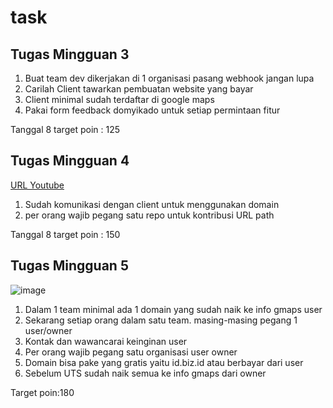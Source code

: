 # task
## Tugas Mingguan 3

1. Buat team dev dikerjakan di 1 organisasi pasang webhook jangan lupa
2. Carilah Client tawarkan pembuatan website yang bayar
3. Client minimal sudah terdaftar di google maps
4. Pakai form feedback domyikado untuk setiap permintaan fitur

Tanggal 8 target poin : 125

## Tugas Mingguan 4

[URL Youtube](https://youtu.be/E3WCAtn0am4)

1. Sudah komunikasi dengan client untuk menggunakan domain
2. per orang wajib pegang satu repo untuk kontribusi URL path


Tanggal 8 target poin : 150

## Tugas Mingguan 5

![image](https://github.com/user-attachments/assets/ea67420d-cfbd-45eb-aa40-3e62dcc3b7b2)

1. Dalam 1 team minimal ada 1 domain yang sudah naik ke info gmaps user
2. Sekarang setiap orang dalam satu team. masing-masing pegang 1 user/owner
3. Kontak dan wawancarai keinginan user
4. Per orang wajib pegang satu organisasi user owner
5. Domain bisa pake yang gratis yaitu id.biz.id atau berbayar dari user
6. Sebelum UTS sudah naik semua ke info gmaps dari owner

Target poin:180
